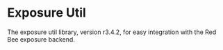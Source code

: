 # Exposure Util

The exposure util library, version r3.4.2, for easy integration with the Red Bee exposure backend.